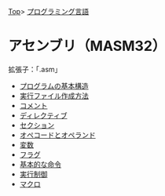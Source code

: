 [Top](../../index.md)\>
[プログラミング言語](../pgl.md)

# アセンブリ（MASM32）

拡張子：「.asm」

+ [プログラムの基本構造](MASM32/MASM32_0001.md)
+ [実行ファイル作成方法](MASM32/MASM32_0002.md)
+ [コメント](MASM32/MASM32_0003.md)
+ [ディレクティブ](MASM32/MASM32_0004.md)
+ [セクション](MASM32/MASM32_0005.md)
+ [オペコードとオペランド](MASM32/MASM32_0006.md)
+ [変数](MASM32/MASM32_0007.md)
+ [フラグ](MASM32/MASM32_0008.md)
+ [基本的な命令](MASM32/MASM32_0009.md)
+ [実行制御](MASM32/MASM32_0010.md)
+ [マクロ](MASM32/MASM32_0011.md)